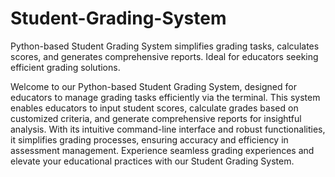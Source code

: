 # Student-Grading-System
Python-based Student Grading System simplifies grading tasks, calculates scores, and generates comprehensive reports. Ideal for educators seeking efficient grading solutions.

Welcome to our Python-based Student Grading System, designed for educators to manage grading tasks efficiently via the terminal. This system enables educators to input student scores, calculate grades based on customized criteria, and generate comprehensive reports for insightful analysis. With its intuitive command-line interface and robust functionalities, it simplifies grading processes, ensuring accuracy and efficiency in assessment management. Experience seamless grading experiences and elevate your educational practices with our Student Grading System.